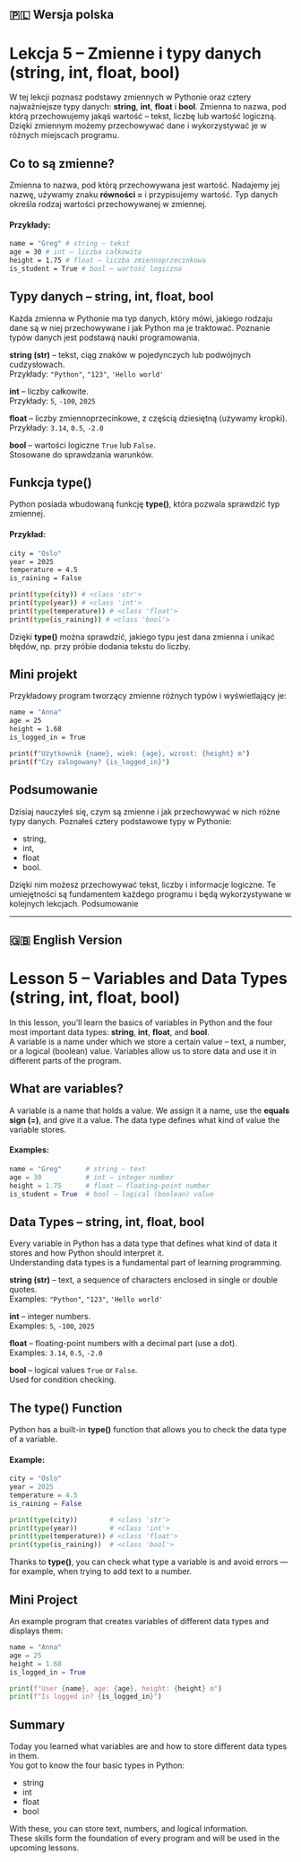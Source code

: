## 🇵🇱 Wersja polska

# Lekcja 5 – Zmienne i typy danych (string, int, float, bool)

W tej lekcji poznasz podstawy zmiennych w Pythonie oraz cztery najważniejsze typy danych: **string**, **int**, **float** i **bool**. Zmienna to nazwa, pod którą przechowujemy jakąś wartość – tekst, liczbę lub wartość logiczną. Dzięki zmiennym możemy przechowywać dane i wykorzystywać je w różnych miejscach programu.

## Co to są zmienne?

Zmienna to nazwa, pod którą przechowywana jest wartość. Nadajemy jej nazwę, używamy znaku **równości =** i przypisujemy wartość. Typ danych określa rodzaj wartości przechowywanej w zmiennej.

#### Przykłady:
```sh
name = "Greg" # string – tekst
age = 30 # int – liczba całkowita
height = 1.75 # float – liczba zmiennoprzecinkowa
is_student = True # bool – wartość logiczna
```

## Typy danych – string, int, float, bool

Każda zmienna w Pythonie ma typ danych, który mówi, jakiego rodzaju dane są w niej przechowywane i jak Python ma je traktować.
Poznanie typów danych jest podstawą nauki programowania.

**string (str)** – tekst, ciąg znaków w pojedynczych lub podwójnych cudzysłowach.  
Przykłady: `"Python"`, `"123"`, `'Hello world'`

**int** – liczby całkowite.  
Przykłady: `5`, `-100`, `2025`

**float** – liczby zmiennoprzecinkowe, z częścią dziesiętną (używamy kropki).  
Przykłady: `3.14`, `0.5`, `-2.0`

**bool** – wartości logiczne `True` lub `False`.  
Stosowane do sprawdzania warunków.

## Funkcja type()

Python posiada wbudowaną funkcję **type()**, która pozwala sprawdzić typ zmiennej. 

#### Przykład:
```sh
city = "Oslo"
year = 2025
temperature = 4.5
is_raining = False

print(type(city)) # <class 'str'>
print(type(year)) # <class 'int'>
print(type(temperature)) # <class 'float'>
print(type(is_raining)) # <class 'bool'>
```
Dzięki **type()** można sprawdzić, jakiego typu jest dana zmienna i unikać błędów, np. przy próbie dodania tekstu do liczby.

## Mini projekt

Przykładowy program tworzący zmienne różnych typów i wyświetlający je:

```sh
name = "Anna"
age = 25
height = 1.68
is_logged_in = True

print(f"Użytkownik {name}, wiek: {age}, wzrost: {height} m")
print(f"Czy zalogowany? {is_logged_in}")
```

## Podsumowanie

Dzisiaj nauczyłeś się, czym są zmienne i jak przechowywać w nich różne typy danych. 
Poznałeś cztery podstawowe typy w Pythonie: 

* string,
* int,
* float
* bool.

Dzięki nim możesz przechowywać tekst, liczby i informacje logiczne. 
Te umiejętności są fundamentem każdego programu i będą wykorzystywane w kolejnych lekcjach.
Podsumowanie

---

## 🇬🇧 English Version

# Lesson 5 – Variables and Data Types (string, int, float, bool)

In this lesson, you’ll learn the basics of variables in Python and the four most important data types: **string**, **int**, **float**, and **bool**.  
A variable is a name under which we store a certain value – text, a number, or a logical (boolean) value. Variables allow us to store data and use it in different parts of the program.

## What are variables?

A variable is a name that holds a value. We assign it a name, use the **equals sign (=)**, and give it a value. The data type defines what kind of value the variable stores.

#### Examples:
```python
name = "Greg"      # string – text
age = 30           # int – integer number
height = 1.75      # float – floating-point number
is_student = True  # bool – logical (boolean) value
```
## Data Types – string, int, float, bool

Every variable in Python has a data type that defines what kind of data it stores and how Python should interpret it.  
Understanding data types is a fundamental part of learning programming.

**string (str)** – text, a sequence of characters enclosed in single or double quotes.  
Examples: `"Python"`, `"123"`, `'Hello world'`

**int** – integer numbers.  
Examples: `5`, `-100`, `2025`

**float** – floating-point numbers with a decimal part (use a dot).  
Examples: `3.14`, `0.5`, `-2.0`

**bool** – logical values `True` or `False`.  
Used for condition checking.

## The type() Function

Python has a built-in **type()** function that allows you to check the data type of a variable.

#### Example:
```python
city = "Oslo"
year = 2025
temperature = 4.5
is_raining = False

print(type(city))        # <class 'str'>
print(type(year))        # <class 'int'>
print(type(temperature)) # <class 'float'>
print(type(is_raining))  # <class 'bool'>
```
Thanks to **type()**, you can check what type a variable is and avoid errors — for example, when trying to add text to a number.

## Mini Project

An example program that creates variables of different data types and displays them:

```python
name = "Anna"
age = 25
height = 1.68
is_logged_in = True

print(f"User {name}, age: {age}, height: {height} m")
print(f"Is logged in? {is_logged_in}")
```
## Summary

Today you learned what variables are and how to store different data types in them.  
You got to know the four basic types in Python:

* string  
* int  
* float  
* bool  

With these, you can store text, numbers, and logical information.  
These skills form the foundation of every program and will be used in the upcoming lessons.

